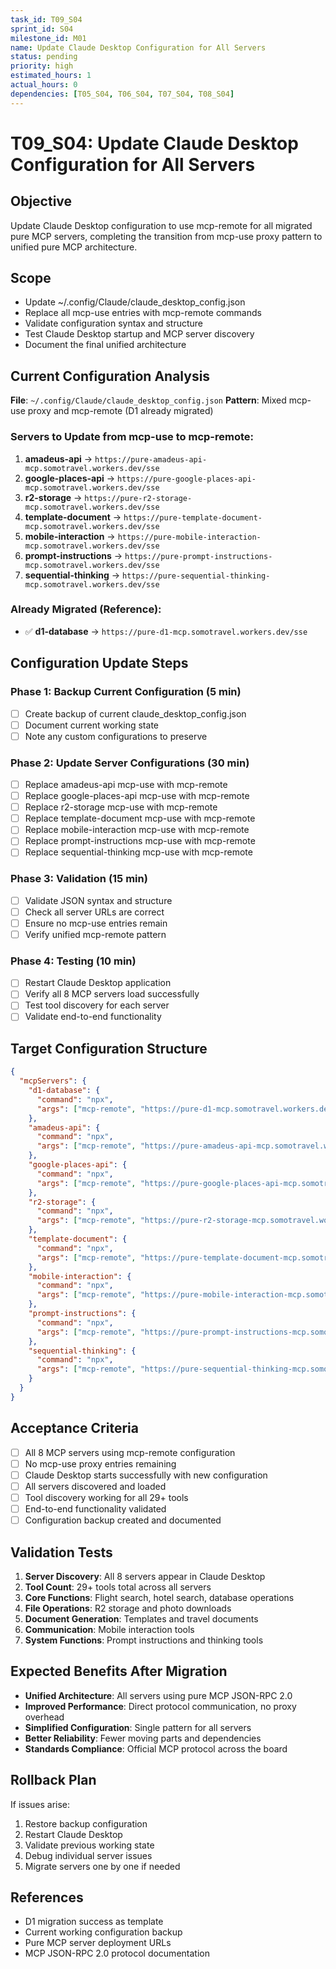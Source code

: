 ```yaml
---
task_id: T09_S04
sprint_id: S04
milestone_id: M01
name: Update Claude Desktop Configuration for All Servers
status: pending
priority: high
estimated_hours: 1
actual_hours: 0
dependencies: [T05_S04, T06_S04, T07_S04, T08_S04]
---
```


# T09_S04: Update Claude Desktop Configuration for All Servers

## Objective
Update Claude Desktop configuration to use mcp-remote for all migrated pure MCP servers, completing the transition from mcp-use proxy pattern to unified pure MCP architecture.

## Scope
- Update ~/.config/Claude/claude_desktop_config.json
- Replace all mcp-use entries with mcp-remote commands
- Validate configuration syntax and structure
- Test Claude Desktop startup and MCP server discovery
- Document the final unified architecture

## Current Configuration Analysis
**File**: `~/.config/Claude/claude_desktop_config.json`
**Pattern**: Mixed mcp-use proxy and mcp-remote (D1 already migrated)

### Servers to Update from mcp-use to mcp-remote:
1. **amadeus-api** → `https://pure-amadeus-api-mcp.somotravel.workers.dev/sse`
2. **google-places-api** → `https://pure-google-places-api-mcp.somotravel.workers.dev/sse`
3. **r2-storage** → `https://pure-r2-storage-mcp.somotravel.workers.dev/sse`
4. **template-document** → `https://pure-template-document-mcp.somotravel.workers.dev/sse`
5. **mobile-interaction** → `https://pure-mobile-interaction-mcp.somotravel.workers.dev/sse`
6. **prompt-instructions** → `https://pure-prompt-instructions-mcp.somotravel.workers.dev/sse`
7. **sequential-thinking** → `https://pure-sequential-thinking-mcp.somotravel.workers.dev/sse`

### Already Migrated (Reference):
- ✅ **d1-database** → `https://pure-d1-mcp.somotravel.workers.dev/sse`

## Configuration Update Steps

### Phase 1: Backup Current Configuration (5 min)
- [ ] Create backup of current claude_desktop_config.json
- [ ] Document current working state
- [ ] Note any custom configurations to preserve

### Phase 2: Update Server Configurations (30 min)
- [ ] Replace amadeus-api mcp-use with mcp-remote
- [ ] Replace google-places-api mcp-use with mcp-remote
- [ ] Replace r2-storage mcp-use with mcp-remote
- [ ] Replace template-document mcp-use with mcp-remote
- [ ] Replace mobile-interaction mcp-use with mcp-remote
- [ ] Replace prompt-instructions mcp-use with mcp-remote
- [ ] Replace sequential-thinking mcp-use with mcp-remote

### Phase 3: Validation (15 min)
- [ ] Validate JSON syntax and structure
- [ ] Check all server URLs are correct
- [ ] Ensure no mcp-use entries remain
- [ ] Verify unified mcp-remote pattern

### Phase 4: Testing (10 min)
- [ ] Restart Claude Desktop application
- [ ] Verify all 8 MCP servers load successfully
- [ ] Test tool discovery for each server
- [ ] Validate end-to-end functionality

## Target Configuration Structure
```json
{
  "mcpServers": {
    "d1-database": {
      "command": "npx",
      "args": ["mcp-remote", "https://pure-d1-mcp.somotravel.workers.dev/sse"]
    },
    "amadeus-api": {
      "command": "npx",
      "args": ["mcp-remote", "https://pure-amadeus-api-mcp.somotravel.workers.dev/sse"]
    },
    "google-places-api": {
      "command": "npx",
      "args": ["mcp-remote", "https://pure-google-places-api-mcp.somotravel.workers.dev/sse"]
    },
    "r2-storage": {
      "command": "npx",
      "args": ["mcp-remote", "https://pure-r2-storage-mcp.somotravel.workers.dev/sse"]
    },
    "template-document": {
      "command": "npx",
      "args": ["mcp-remote", "https://pure-template-document-mcp.somotravel.workers.dev/sse"]
    },
    "mobile-interaction": {
      "command": "npx",
      "args": ["mcp-remote", "https://pure-mobile-interaction-mcp.somotravel.workers.dev/sse"]
    },
    "prompt-instructions": {
      "command": "npx",
      "args": ["mcp-remote", "https://pure-prompt-instructions-mcp.somotravel.workers.dev/sse"]
    },
    "sequential-thinking": {
      "command": "npx",
      "args": ["mcp-remote", "https://pure-sequential-thinking-mcp.somotravel.workers.dev/sse"]
    }
  }
}
```

## Acceptance Criteria
- [ ] All 8 MCP servers using mcp-remote configuration
- [ ] No mcp-use proxy entries remaining
- [ ] Claude Desktop starts successfully with new configuration
- [ ] All servers discovered and loaded
- [ ] Tool discovery working for all 29+ tools
- [ ] End-to-end functionality validated
- [ ] Configuration backup created and documented

## Validation Tests
1. **Server Discovery**: All 8 servers appear in Claude Desktop
2. **Tool Count**: 29+ tools total across all servers
3. **Core Functions**: Flight search, hotel search, database operations
4. **File Operations**: R2 storage and photo downloads
5. **Document Generation**: Templates and travel documents
6. **Communication**: Mobile interaction tools
7. **System Functions**: Prompt instructions and thinking tools

## Expected Benefits After Migration
- **Unified Architecture**: All servers using pure MCP JSON-RPC 2.0
- **Improved Performance**: Direct protocol communication, no proxy overhead
- **Simplified Configuration**: Single pattern for all servers
- **Better Reliability**: Fewer moving parts and dependencies
- **Standards Compliance**: Official MCP protocol across the board

## Rollback Plan
If issues arise:
1. Restore backup configuration
2. Restart Claude Desktop
3. Validate previous working state
4. Debug individual server issues
5. Migrate servers one by one if needed

## References
- D1 migration success as template
- Current working configuration backup
- Pure MCP server deployment URLs
- MCP JSON-RPC 2.0 protocol documentation